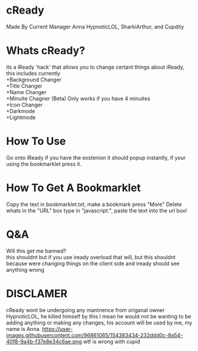 # cReady
Made By Current Manager Anna HypnoticLOL, SharkiArthur, and Cupdity

# Whats cReady?
its a iReady 'hack' that allows you to change certant things about iReady, this includes currently<br>
+Background Changer<br>
+Title Changer<br>
+Name Changer<br>
+Minuite Chagner (Beta) Only works if you have 4 minuites<br>
+Icon Changer<br>
+Darkmode<br>
+Lightmode<br>

# How To Use
Go onto iReady if you have the exstenion it should popup instantly, if your using the bookmarklet press it.

# How To Get A Bookmarklet
Copy the text in bookmarklet.txt, make a bookmark press "More" Delete whats in the "URL" box type in "javascript:", paste the text into the url box!

# Q&A
Will this get me banned?<br>
this shouldnt but if you use iready overload that will, but this shouldnt because were changing things on the client side and iready should see anything wrong<br>

# DISCLAMER
cReady wont be undergoing any mantnence from origanal owner HypnoticLOL, he killed himself by this I mean he would not be wanting to be adding anything or making any changes, his account will be used by me, my name is Anna. 
https://user-images.githubusercontent.com/96861065/154383434-232ddd0c-9a54-40f8-9a4b-f37e8e34c6ae.png
wtf is wrong with cupid

